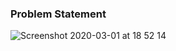 ### Problem Statement

![Screenshot 2020-03-01 at 18 52 14](https://user-images.githubusercontent.com/26361028/75626467-ce048180-5bed-11ea-975d-02de6ef993e6.png)
